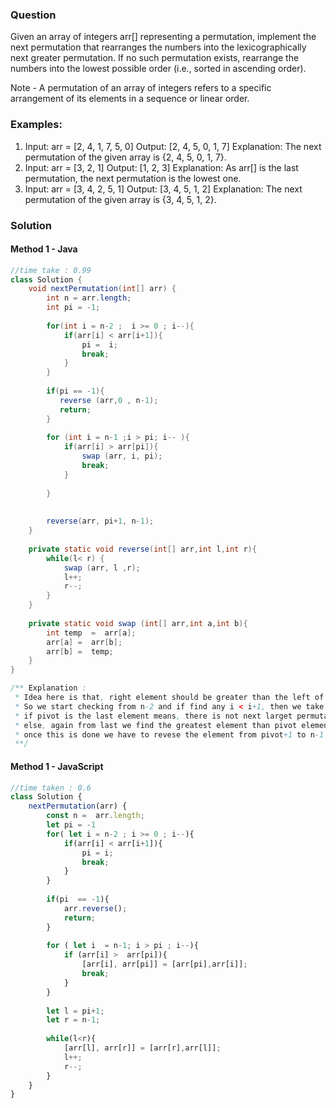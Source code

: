 ### Question
Given an array of integers arr[] representing a permutation, implement the next permutation that rearranges the numbers into the lexicographically next greater permutation. If no such permutation exists, rearrange the numbers into the lowest possible order (i.e., sorted in ascending order). 

Note - A permutation of an array of integers refers to a specific arrangement of its elements in a sequence or linear order.

### Examples:

1. Input: arr = [2, 4, 1, 7, 5, 0]
Output: [2, 4, 5, 0, 1, 7]
Explanation: The next permutation of the given array is {2, 4, 5, 0, 1, 7}.
2. Input: arr = [3, 2, 1]
Output: [1, 2, 3]
Explanation: As arr[] is the last permutation, the next permutation is the lowest one.
3. Input: arr = [3, 4, 2, 5, 1]
Output: [3, 4, 5, 1, 2]
Explanation: The next permutation of the given array is {3, 4, 5, 1, 2}.

### Solution

#### Method 1 - Java
```java
//time take : 0.99
class Solution {
    void nextPermutation(int[] arr) {
        int n = arr.length;
        int pi = -1;
        
        for(int i = n-2 ;  i >= 0 ; i--){
            if(arr[i] < arr[i+1]){
                pi =  i;
                break;
            }
        }
    
        if(pi == -1){
           reverse (arr,0 , n-1); 
           return;
        }
        
        for (int i = n-1 ;i > pi; i-- ){
            if(arr[i] > arr[pi]){
                swap (arr, i, pi);
                break;
            }
           
        }
    
        
        reverse(arr, pi+1, n-1);
    }
    
    private static void reverse(int[] arr,int l,int r){
        while(l< r) {
            swap (arr, l ,r);
            l++;
            r--;
        }
    }
    
    private static void swap (int[] arr,int a,int b){
        int temp  =  arr[a];
        arr[a] =  arr[b];
        arr[b] =  temp;
    }
}

/** Explanation :
 * Idea here is that, right element should be greater than the left of it 
 * So we start checking from n-2 and if find any i < i+1, then we take i as pivot
 * if pivot is the last element means, there is not next larget permutation, so we return the reverse to get the smallest permutation possible.
 * else, again from last we find the greatest element than pivot element and swap them. Mindful that this happens only once, the first time you find the greates element than pivot you swap and break the loop out
 * once this is done we have to revese the element from pivot+1 to n-1 to get the least closet permutation to the given permutation as we are asked to immediate next permutation
 **/
```

#### Method 1 - JavaScript
```javascript
//time taken : 0.6
class Solution {
    nextPermutation(arr) {
        const n =  arr.length;
        let pi = -1
        for( let i = n-2 ; i >= 0 ; i--){
            if(arr[i] < arr[i+1]){
                pi = i;
                break;
            }
        }
        
        if(pi  == -1){
            arr.reverse();
            return;
        }
        
        for ( let i  = n-1; i > pi ; i--){
            if (arr[i] >  arr[pi]){
                [arr[i], arr[pi]] = [arr[pi],arr[i]];
                break;
            }
        }
        
        let l = pi+1;
        let r = n-1;
        
        while(l<r){
            [arr[l], arr[r]] = [arr[r],arr[l]];
            l++;
            r--;
        }
    }
}
```